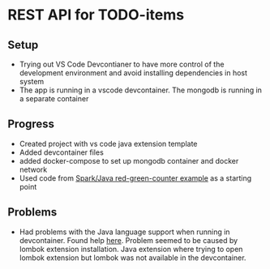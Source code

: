 # REST API for TODO-items
## Setup
- Trying out VS Code Devcontianer to have more control of the development environment and avoid installing dependencies in host system
- The app is running in a vscode devcontainer. The mongodb is running in a separate container

## Progress
- Created project with vs code java extension template
- Added devcontainer files
- added docker-compose to set up mongodb container and docker network
- Used code from [Spark/Java red-green-counter example](https://github.com/selabhvl/dat250-sparkjava-counter) as a starting point


## Problems
- Had problems with the Java language support when running in devcontainer. Found help [here](https://github.com/redhat-developer/vscode-java/issues/743). Problem seemed to be caused by lombok extension installation. Java extension where trying to open lombok extension but lombok was not available in the devcontainer.